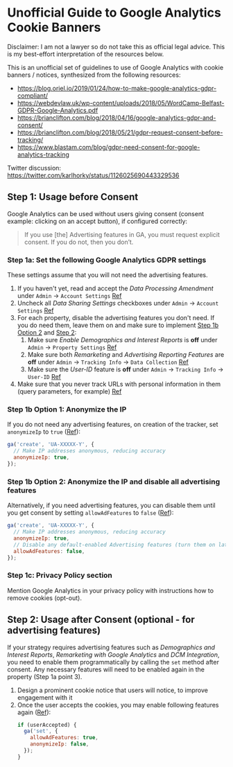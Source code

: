 # Unofficial Guide to Google Analytics Cookie Banners

Disclaimer: I am not a lawyer so do not take this as official legal advice. This is my best-effort interpretation of the resources below.

This is an unofficial set of guidelines to use of Google Analytics with cookie banners / notices, synthesized from the following resources:

- https://blog.oriel.io/2019/01/24/how-to-make-google-analytics-gdpr-compliant/
- https://webdevlaw.uk/wp-content/uploads/2018/05/WordCamp-Belfast-GDPR-Google-Analytics.pdf
- https://brianclifton.com/blog/2018/04/16/google-analytics-gdpr-and-consent/
- https://brianclifton.com/blog/2018/05/21/gdpr-request-consent-before-tracking/
- https://www.blastam.com/blog/gdpr-need-consent-for-google-analytics-tracking

Twitter discussion: https://twitter.com/karlhorky/status/1126025690443329536

## Step 1: Usage before Consent

Google Analytics can be used without users giving consent (consent example: clicking on an accept button), if configured correctly:

> If you use \[the] Advertising features in GA, you must request explicit consent. If you do not, then you don’t.

### Step 1a: Set the following Google Analytics GDPR settings

These settings assume that you will not need the advertising features.

1. If you haven't yet, read and accept the *Data Processing Amendment* under `Admin` -> `Account Settings` [Ref](https://blog.oriel.io/2019/01/24/how-to-make-google-analytics-gdpr-compliant/)
2. Uncheck all *Data Sharing Settings* checkboxes under `Admin` -> `Account Settings` [Ref](https://blog.oriel.io/2019/01/24/how-to-make-google-analytics-gdpr-compliant/)
3. For each property, disable the advertising features you don't need. If you do need them, leave them on and make sure to implement [Step 1b Option 2](#step-1b-option-2-anonymize-the-ip-and-disable-all-advertising-features) and [Step 2](#step-2-usage-after-consent-optional-for-advertising-features):
   1. Make sure *Enable Demographics and Interest Reports* is **off** under `Admin` -> `Property Settings` [Ref](https://webdevlaw.uk/wp-content/uploads/2018/05/WordCamp-Belfast-GDPR-Google-Analytics.pdf)
   2. Make sure both *Remarketing* and *Advertising Reporting Features* are **off** under `Admin` -> `Tracking Info` -> `Data Collection` [Ref](https://blog.oriel.io/2019/01/24/how-to-make-google-analytics-gdpr-compliant/)
   3. Make sure the *User-ID* feature is **off** under `Admin` -> `Tracking Info` -> `User-ID` [Ref](https://blog.oriel.io/2019/01/24/how-to-make-google-analytics-gdpr-compliant/)
4. Make sure that you never track URLs with personal information in them (query parameters, for example) [Ref](https://webdevlaw.uk/wp-content/uploads/2018/05/WordCamp-Belfast-GDPR-Google-Analytics.pdf)

### Step 1b Option 1: Anonymize the IP

If you do not need any advertising features, on creation of the tracker, set `anonymizeIp` to `true` ([Ref](https://www.blastam.com/blog/gdpr-need-consent-for-google-analytics-tracking)):

```js
ga('create', 'UA-XXXXX-Y', {
  // Make IP addresses anonymous, reducing accuracy
  anonymizeIp: true,
});
```

### Step 1b Option 2: Anonymize the IP and disable all advertising features 

Alternatively, if you need advertising features, you can disable them until you get consent by setting `allowAdFeatures` to `false` ([Ref](https://www.blastam.com/blog/gdpr-need-consent-for-google-analytics-tracking)):

```js
ga('create', 'UA-XXXXX-Y', {
  // Make IP addresses anonymous, reducing accuracy
  anonymizeIp: true,
  // Disable any default-enabled Advertising features (turn them on later when we get consent)
  allowAdFeatures: false,
});
```

### Step 1c: Privacy Policy section   

Mention Google Analytics in your privacy policy with instructions how to remove cookies (opt-out).

## Step 2: Usage after Consent (optional - for advertising features)

If your strategy requires advertising features such as *Demographics and Interest Reports*, *Remarketing with Google Analytics* and *DCM Integration*, you need to  enable them programmatically by calling the `set` method after consent. Any necessary features will need to be enabled again in the property (Step 1a point 3).

1. Design a prominent cookie notice that users will notice, to improve engagement with it
2. Once the user accepts the cookies, you may enable following features again ([Ref](https://www.blastam.com/blog/gdpr-need-consent-for-google-analytics-tracking)):
   ```js
   if (userAccepted) {
     ga('set', {
       allowAdFeatures: true,
       anonymizeIp: false,
     });
   }
   ```
